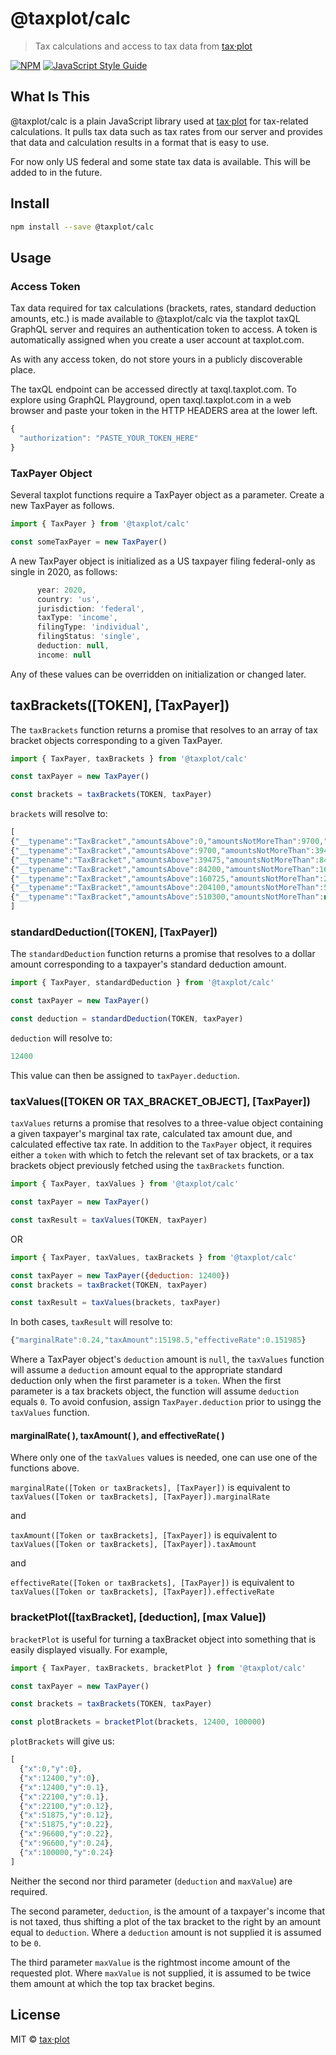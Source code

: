 # @taxplot/calc

> Tax calculations and access to tax data from [tax·plot](https://taxplot.com) 

[![NPM](https://img.shields.io/npm/v/@taxplot/calc.svg)](https://www.npmjs.com/package/@taxplot/calc) [![JavaScript Style Guide](https://img.shields.io/badge/code_style-standard-brightgreen.svg)](https://standardjs.com)

## What Is This
@taxplot/calc is a plain JavaScript library used at [tax·plot](https://taxplot.com) for tax-related calculations. It pulls tax data such as
tax rates from our server and provides that data and calculation results in a format that is easy to use.

For now only US federal and some state tax data is available. This will be added to in the future.

## Install

```bash
npm install --save @taxplot/calc
```

## Usage

### Access Token
Tax data required for tax calculations (brackets, rates, standard deduction amounts, etc.) is made available to @taxplot/calc via the taxplot 
taxQL GraphQL server and requires an authentication token to access. A token is automatically assigned when you create a user account at 
taxplot.com.

As with any access token, do not store yours in a publicly discoverable place.

The taxQL endpoint can be accessed directly at taxql.taxplot.com. To explore using GraphQL Playground, open taxql.taxplot.com in a web browser
and paste your token in the HTTP HEADERS area at the lower left.

```JavaScript
{
  "authorization": "PASTE_YOUR_TOKEN_HERE"
}
```

### TaxPayer Object

Several taxplot functions require a TaxPayer object as a parameter. Create a new TaxPayer as follows.

```JavaScript
import { TaxPayer } from '@taxplot/calc'

const someTaxPayer = new TaxPayer()
```
A new TaxPayer object is initialized as a US taxpayer filing federal-only as single in 2020, as follows:

```JavaScript
      year: 2020,
      country: 'us',
      jurisdiction: 'federal',
      taxType: 'income',
      filingType: 'individual',
      filingStatus: 'single',
      deduction: null,
      income: null
```
Any of these values can be overridden on initialization or changed later.

## taxBrackets([TOKEN], [TaxPayer])
The `taxBrackets` function returns a promise that resolves to an array of tax bracket objects corresponding to a given TaxPayer.

```JavaScript
import { TaxPayer, taxBrackets } from '@taxplot/calc'

const taxPayer = new TaxPayer()

const brackets = taxBrackets(TOKEN, taxPayer)

```
`brackets` will resolve to:

```JavaScript
[
{"__typename":"TaxBracket","amountsAbove":0,"amountsNotMoreThan":9700,"plusAmount":0,"rate":0.1},
{"__typename":"TaxBracket","amountsAbove":9700,"amountsNotMoreThan":39475,"plusAmount":970,"rate":0.12},
{"__typename":"TaxBracket","amountsAbove":39475,"amountsNotMoreThan":84200,"plusAmount":4543,"rate":0.22},
{"__typename":"TaxBracket","amountsAbove":84200,"amountsNotMoreThan":160725,"plusAmount":14382.5,"rate":0.24},
{"__typename":"TaxBracket","amountsAbove":160725,"amountsNotMoreThan":204100,"plusAmount":32748.5,"rate":0.32},
{"__typename":"TaxBracket","amountsAbove":204100,"amountsNotMoreThan":510300,"plusAmount":46628.5,"rate":0.35},
{"__typename":"TaxBracket","amountsAbove":510300,"amountsNotMoreThan":null,"plusAmount":153798.5,"rate":0.37}
]
```

### standardDeduction([TOKEN], [TaxPayer])
The `standardDeduction` function returns a promise that resolves to a dollar amount corresponding to a taxpayer's standard deduction amount.

```JavaScript
import { TaxPayer, standardDeduction } from '@taxplot/calc'

const taxPayer = new TaxPayer()

const deduction = standardDeduction(TOKEN, taxPayer)


```
`deduction` will resolve to:

```JavaScript
12400
```
This value can then be assigned to `taxPayer.deduction`.

### taxValues([TOKEN OR TAX_BRACKET_OBJECT], [TaxPayer])

`taxValues` returns a promise that resolves to a three-value object containing a given taxpayer's marginal tax rate, calculated tax amount due, 
and calculated effective tax rate. In addition to the `TaxPayer` object, it requires either a `token` with which to fetch the relevant set of
tax brackets, or a tax brackets object previously fetched using the `taxBrackets` function.

```JavaScript
import { TaxPayer, taxValues } from '@taxplot/calc'

const taxPayer = new TaxPayer()

const taxResult = taxValues(TOKEN, taxPayer)

```

OR

```JavaScript
import { TaxPayer, taxValues, taxBrackets } from '@taxplot/calc'

const taxPayer = new TaxPayer({deduction: 12400})
const brackets = taxBracket(TOKEN, taxPayer)

const taxResult = taxValues(brackets, taxPayer)

```

In both cases, `taxResult` will resolve to:


```JavaScript        
{"marginalRate":0.24,"taxAmount":15198.5,"effectiveRate":0.151985}
```

Where a TaxPayer object's `deduction` amount is `null`, the `taxValues` function will assume a `deduction` amount equal to the appropriate
standard deduction only when the first parameter is a `token`. When the first parameter is a tax brackets object, the function will assume 
`deduction` equals `0`. To avoid confusion, assign `TaxPayer.deduction` prior to usingg the `taxValues` function.

#### marginalRate( ), taxAmount( ), and effectiveRate( )
Where only one of the `taxValues` values is needed, one can use one of the functions above.

`marginalRate([Token or taxBrackets], [TaxPayer])` is equivalent to `taxValues([Token or taxBrackets], [TaxPayer]).marginalRate`

and

`taxAmount([Token or taxBrackets], [TaxPayer])` is equivalent to `taxValues([Token or taxBrackets], [TaxPayer]).taxAmount`

and

`effectiveRate([Token or taxBrackets], [TaxPayer])` is equivalent to `taxValues([Token or taxBrackets], [TaxPayer]).effectiveRate`


### bracketPlot([taxBracket], [deduction], [max Value])
`bracketPlot` is useful for turning a taxBracket object into something that is easily displayed visually. For example,

```JavaScript
import { TaxPayer, taxBrackets, bracketPlot } from '@taxplot/calc'

const taxPayer = new TaxPayer()

const brackets = taxBrackets(TOKEN, taxPayer)

const plotBrackets = bracketPlot(brackets, 12400, 100000)

```
`plotBrackets` will give us:

```JavaScript
[
  {"x":0,"y":0},
  {"x":12400,"y":0},
  {"x":12400,"y":0.1},
  {"x":22100,"y":0.1},
  {"x":22100,"y":0.12},
  {"x":51875,"y":0.12},
  {"x":51875,"y":0.22},
  {"x":96600,"y":0.22},
  {"x":96600,"y":0.24},
  {"x":100000,"y":0.24}
]
```
Neither the second nor third parameter (`deduction` and `maxValue`) are required. 

The second parameter, `deduction`, is the amount of a taxpayer's
income that is not taxed, thus shifting a plot of the tax bracket to the right by an amount equal to `deduction`. Where a `deduction` amount
is not supplied it is assumed to be `0`.

The third parameter `maxValue` is the rightmost income amount of the requested plot. Where `maxValue` is not supplied, it is assumed to be
twice them amount at which the top tax bracket begins.


## License

MIT © [tax·plot](https://taxplot.com)
